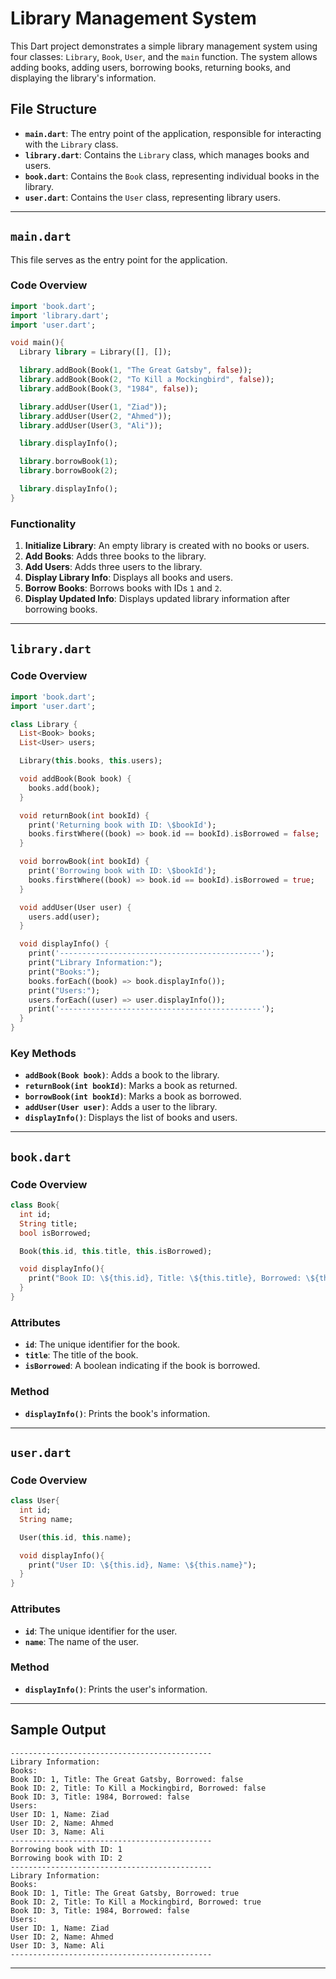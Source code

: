 # Library Management System

This Dart project demonstrates a simple library management system using four classes: `Library`, `Book`, `User`, and the `main` function. The system allows adding books, adding users, borrowing books, returning books, and displaying the library's information.

## File Structure

- **`main.dart`**: The entry point of the application, responsible for interacting with the `Library` class.
- **`library.dart`**: Contains the `Library` class, which manages books and users.
- **`book.dart`**: Contains the `Book` class, representing individual books in the library.
- **`user.dart`**: Contains the `User` class, representing library users.

---

## `main.dart`

This file serves as the entry point for the application.

### Code Overview

```dart
import 'book.dart';
import 'library.dart';
import 'user.dart';

void main(){
  Library library = Library([], []);

  library.addBook(Book(1, "The Great Gatsby", false));
  library.addBook(Book(2, "To Kill a Mockingbird", false));
  library.addBook(Book(3, "1984", false));

  library.addUser(User(1, "Ziad"));
  library.addUser(User(2, "Ahmed"));
  library.addUser(User(3, "Ali"));

  library.displayInfo();

  library.borrowBook(1);
  library.borrowBook(2);

  library.displayInfo();
}
```

### Functionality

1. **Initialize Library**: An empty library is created with no books or users.
2. **Add Books**: Adds three books to the library.
3. **Add Users**: Adds three users to the library.
4. **Display Library Info**: Displays all books and users.
5. **Borrow Books**: Borrows books with IDs `1` and `2`.
6. **Display Updated Info**: Displays updated library information after borrowing books.

---

## `library.dart`

### Code Overview

```dart
import 'book.dart';
import 'user.dart';

class Library {
  List<Book> books;
  List<User> users;

  Library(this.books, this.users);

  void addBook(Book book) {
    books.add(book);
  }

  void returnBook(int bookId) {
    print('Returning book with ID: \$bookId');
    books.firstWhere((book) => book.id == bookId).isBorrowed = false;
  }

  void borrowBook(int bookId) {
    print('Borrowing book with ID: \$bookId');
    books.firstWhere((book) => book.id == bookId).isBorrowed = true;
  }

  void addUser(User user) {
    users.add(user);
  }

  void displayInfo() {
    print('---------------------------------------------');
    print("Library Information:");
    print("Books:");
    books.forEach((book) => book.displayInfo());
    print("Users:");
    users.forEach((user) => user.displayInfo());
    print('---------------------------------------------');
  }
}
```

### Key Methods

- **`addBook(Book book)`**: Adds a book to the library.
- **`returnBook(int bookId)`**: Marks a book as returned.
- **`borrowBook(int bookId)`**: Marks a book as borrowed.
- **`addUser(User user)`**: Adds a user to the library.
- **`displayInfo()`**: Displays the list of books and users.

---

## `book.dart`

### Code Overview

```dart
class Book{
  int id;
  String title;
  bool isBorrowed;  

  Book(this.id, this.title, this.isBorrowed);

  void displayInfo(){
    print("Book ID: \${this.id}, Title: \${this.title}, Borrowed: \${this.isBorrowed}");
  }
}
```

### Attributes

- **`id`**: The unique identifier for the book.
- **`title`**: The title of the book.
- **`isBorrowed`**: A boolean indicating if the book is borrowed.

### Method

- **`displayInfo()`**: Prints the book's information.

---

## `user.dart`

### Code Overview

```dart
class User{
  int id;
  String name;

  User(this.id, this.name);

  void displayInfo(){
    print("User ID: \${this.id}, Name: \${this.name}");
  }
}
```

### Attributes

- **`id`**: The unique identifier for the user.
- **`name`**: The name of the user.

### Method

- **`displayInfo()`**: Prints the user's information.

---


## Sample Output

```
---------------------------------------------
Library Information:
Books:
Book ID: 1, Title: The Great Gatsby, Borrowed: false
Book ID: 2, Title: To Kill a Mockingbird, Borrowed: false
Book ID: 3, Title: 1984, Borrowed: false
Users:
User ID: 1, Name: Ziad
User ID: 2, Name: Ahmed
User ID: 3, Name: Ali
---------------------------------------------
Borrowing book with ID: 1
Borrowing book with ID: 2
---------------------------------------------
Library Information:
Books:
Book ID: 1, Title: The Great Gatsby, Borrowed: true
Book ID: 2, Title: To Kill a Mockingbird, Borrowed: true
Book ID: 3, Title: 1984, Borrowed: false
Users:
User ID: 1, Name: Ziad
User ID: 2, Name: Ahmed
User ID: 3, Name: Ali
---------------------------------------------
```

---